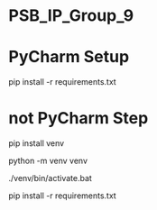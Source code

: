 # PSB_IP_Group_9

# PyCharm Setup
pip install -r requirements.txt

# not PyCharm Step
pip install venv

python -m venv venv

./venv/bin/activate.bat

pip install -r requirements.txt

